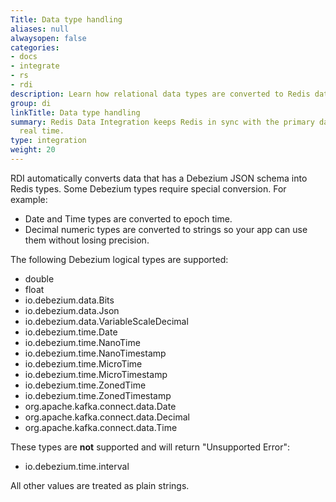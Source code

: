 ```yaml
---
Title: Data type handling
aliases: null
alwaysopen: false
categories:
- docs
- integrate
- rs
- rdi
description: Learn how relational data types are converted to Redis data types
group: di
linkTitle: Data type handling
summary: Redis Data Integration keeps Redis in sync with the primary database in near
  real time.
type: integration
weight: 20
---
```


RDI automatically converts data that has a Debezium JSON schema into Redis types.
Some Debezium types require special conversion. For example:

- Date and Time types are converted to epoch time.
- Decimal numeric types are converted to strings so your app can use them
  without losing precision.

The following Debezium logical types are supported:

- double
- float
- io.debezium.data.Bits
- io.debezium.data.Json
- io.debezium.data.VariableScaleDecimal
- io.debezium.time.Date
- io.debezium.time.NanoTime
- io.debezium.time.NanoTimestamp
- io.debezium.time.MicroTime
- io.debezium.time.MicroTimestamp
- io.debezium.time.ZonedTime
- io.debezium.time.ZonedTimestamp
- org.apache.kafka.connect.data.Date
- org.apache.kafka.connect.data.Decimal
- org.apache.kafka.connect.data.Time

These types are **not** supported and will return "Unsupported Error":

- io.debezium.time.interval

All other values are treated as plain strings.
